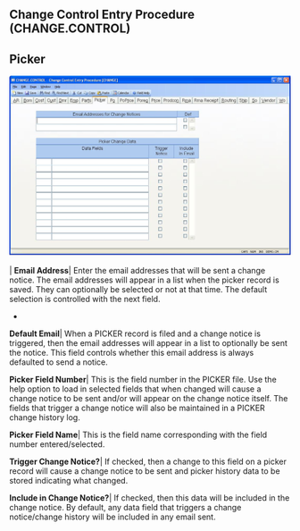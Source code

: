 ## Change Control Entry Procedure (CHANGE.CONTROL)
<PageHeader />

## Picker

![](./CHANGE-CONTROL-8.jpg)

| **Email Address**|  Enter the email addresses that will be sent a change
notice. The email addresses will appear in a list when the picker record is
saved. They can optionally be selected or not at that time. The default
selection is controlled with the next field.

-  
**Default Email**|  When a PICKER record is filed and a change notice is
triggered, then the email addresses will appear in a list to optionally be
sent the notice. This field controls whether this email address is always
defaulted to send a notice.

**Picker Field Number**|  This is the field number in the PICKER file. Use the
help option to load in selected fields that when changed will cause a change
notice to be sent and/or will appear on the change notice itself. The fields
that trigger a change notice will also be maintained in a PICKER change
history log.

**Picker Field Name**|  This is the field name corresponding with the field
number entered/selected.

**Trigger Change Notice?**|  If checked, then a change to this field on a
picker record will cause a change notice to be sent and picker history data to
be stored indicating what changed.

**Include in Change Notice?**|  If checked, then this data will be included in
the change notice. By default, any data field that triggers a change
notice/change history will be included in any email sent.


<badge text= "Version 8.10.57 " vertical="middle" />

<PageFooter />
